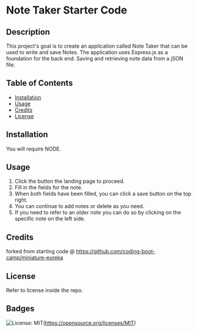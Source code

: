 # Note Taker Starter Code


## Description

This project's goal is to create an application called Note Taker that can be used to write and save Notes. The application uses Express.js as a foundation for the back end. Saving and retrieving note data from a jSON file. 

## Table of Contents 

- [Installation](#installation)
- [Usage](#usage)
- [Credits](#credits)
- [License](#license)

## Installation

You will require NODE. 

## Usage

1. Click the button the landing page to proceed.
2. Fill in the fields for the note. 
3. When both fields have been filled, you can click a save button on the top right.  
4. You can continue to add notes or delete as you need. 
5. If you need to refer to an older note you can do so by clicking on the specific note on the left side. 

## Credits

forked from starting code @ https://github.com/coding-boot-camp/miniature-eureka

## License

Refer to license inside the repo. 

## Badges

![License: MIT](https://img.shields.io/badge/License-MIT-yellow.svg)(https://opensource.org/licenses/MIT)
